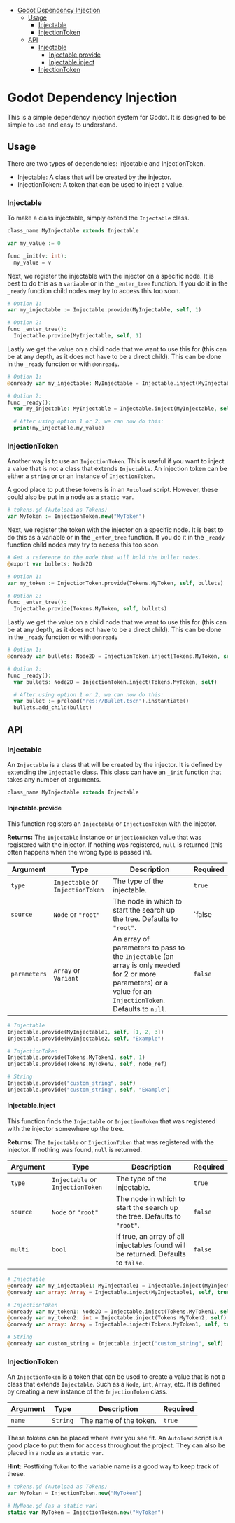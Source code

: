 - [Godot Dependency Injection](#godot-dependency-injection)
  - [Usage](#usage)
    - [Injectable](#injectable)
    - [InjectionToken](#injectiontoken)
  - [API](#api)
    - [Injectable](#injectable-1)
      - [Injectable.provide](#injectableprovides)
      - [Injectable.inject](#injectableinject)
    - [InjectionToken](#injectiontoken-1)

# Godot Dependency Injection

This is a simple dependency injection system for Godot. It is designed to be simple to use and easy to understand.

## Usage

There are two types of dependencies: Injectable and InjectionToken.
* Injectable: A class that will be created by the injector.
* InjectionToken: A token that can be used to inject a value.

### Injectable

To make a class injectable, simply extend the `Injectable` class.

```php
class_name MyInjectable extends Injectable

var my_value := 0

func _init(v: int):
  my_value = v
```

Next, we register the injectable with the injector on a specific node. It is best to do this as a `variable` or in the `_enter_tree` function. If you do it in the `_ready` function child nodes may try to access this too soon.

```php
# Option 1:
var my_injectable := Injectable.provide(MyInjectable, self, 1)

# Option 2:
func _enter_tree():
  Injectable.provide(MyInjectable, self, 1)
```

Lastly we get the value on a child node that we want to use this for (this can be at any depth, as it does not have to be a direct child). This can be done in the `_ready` function or with `@onready`.

```php
# Option 1:
@onready var my_injectable: MyInjectable = Injectable.inject(MyInjectable, self)

# Option 2:
func _ready():
  var my_injectable: MyInjectable = Injectable.inject(MyInjectable, self)

  # After using option 1 or 2, we can now do this:
  print(my_injectable.my_value)
```

### InjectionToken

Another way is to use an `InjectionToken`. This is useful if you want to inject a value that is not a class that extends `Injectable`. An injection token can be either a `string` or or an instance of `InjectionToken`.

A good place to put these tokens is in an `Autoload` script. However, these could also be put in a node as a `static var`.

```php
# tokens.gd (Autoload as Tokens)
var MyToken := InjectionToken.new("MyToken")
```

Next, we register the token with the injector on a specific node. It is best to do this as a variable or in the `_enter_tree` function. If you do it in the `_ready` function child nodes may try to access this too soon.

```php
# Get a reference to the node that will hold the bullet nodes.
@export var bullets: Node2D

# Option 1:
var my_token := InjectionToken.provide(Tokens.MyToken, self, bullets)

# Option 2:
func _enter_tree():
  Injectable.provide(Tokens.MyToken, self, bullets)
```

Lastly we get the value on a child node that we want to use this for (this can be at any depth, as it does not have to be a direct child). This can be done in the `_ready` function or with `@onready`

```php
# Option 1:
@onready var bullets: Node2D = InjectionToken.inject(Tokens.MyToken, self)

# Option 2:
func _ready():
  var bullets: Node2D = InjectionToken.inject(Tokens.MyToken, self)

  # After using option 1 or 2, we can now do this:
  var bullet := preload("res://Bullet.tscn").instantiate()
  bullets.add_child(bullet)
```

## API

### Injectable

An `Injectable` is a class that will be created by the injector. It is defined by extending the `Injectable` class. This class can have an `_init` function that takes any number of arguments.

```php
class_name MyInjectable extends Injectable
```

#### Injectable.provide

This function registers an `Injectable` or `InjectionToken` with the injector.

**Returns:** The `Injectable` instance or `InjectionToken` value that was registered with the injector. If nothing was registered, `null` is returned (this often happens when the wrong type is passed in).

| Argument | Type | Description | Required |
| --- | --- | --- | --- |
| `type` | `Injectable` or `InjectionToken` | The type of the injectable. | `true` |
| `source` | `Node` or `"root"` | The node in which to start the search up the tree. Defaults to `"root"`. | `false
| `parameters` | `Array` or `Variant` | An array of parameters to pass to the `Injectable` (an array is only needed for 2 or more parameters) or a value for an `InjectionToken`. Defaults to `null`. | `false` |

```php
# Injectable
Injectable.provide(MyInjectable1, self, [1, 2, 3])
Injectable.provide(MyInjectable2, self, "Example")

# InjectionToken
Injectable.provide(Tokens.MyToken1, self, 1)
Injectable.provide(Tokens.MyToken2, self, node_ref)

# String
Injectable.provide("custom_string", self)
Injectable.provide("custom_string", self, "Example")
```

#### Injectable.inject

This function finds the `Injectable` or `InjectionToken` that was registered with the injector somewhere up the tree.

**Returns:** The `Injectable` or `InjectionToken` that was registered with the injector. If nothing was found, `null` is returned.

| Argument | Type | Description | Required |
| --- | --- | --- | --- |
| `type` | `Injectable` or `InjectionToken` | The type of the injectable. | `true` |
| `source` | `Node` or `"root"` | The node in which to start the search up the tree. Defaults to `"root"`. | `false` |
| `multi` | `bool` | If true, an array of all injectables found will be returned. Defaults to `false`. | `false` |

```php
# Injectable
@onready var my_injectable1: MyInjectable1 = Injectable.inject(MyInjectable1, self)
@onready var array: Array = Injectable.inject(MyInjectable1, self, true)

# InjectionToken
@onready var my_token1: Node2D = Injectable.inject(Tokens.MyToken1, self)
@onready var my_token2: int = Injectable.inject(Tokens.MyToken2, self)
@onready var array: Array = Injectable.inject(Tokens.MyToken1, self, true)

# String
@onready var custom_string = Injectable.inject("custom_string", self)
```

### InjectionToken

An `InjectionToken` is a token that can be used to create a value that is not a class that extends `Injectable`. Such as a `Node`, `int`, `Array`, etc. It is defined by creating a new instance of the `InjectionToken` class.

| Argument | Type | Description | Required |
| --- | --- | --- | --- |
| `name` | `String` | The name of the token. | `true` |

These tokens can be placed where ever you see fit. An `Autoload` script is a good place to put them for access throughout the project. They can also be placed in a node as a `static var`.

**Hint:** Postfixing `Token` to the variable name is a good way to keep track of these.

```php
# tokens.gd (Autoload as Tokens)
var MyToken = InjectionToken.new("MyToken")

# MyNode.gd (as a static var)
static var MyToken = InjectionToken.new("MyToken")
```